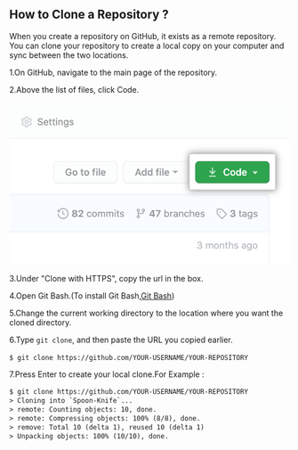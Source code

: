 ## How to Clone a Repository ?

When you create a repository on GitHub, it exists as a remote repository. You can clone your repository to create a local copy on your computer and sync between the two locations.

1.On GitHub, navigate to the main page of the repository.    

2.Above the list of files, click  Code.  

![](assets/code.png)    

3.Under "Clone with HTTPS", copy the url in the box.    

4.Open Git Bash.(To install Git Bash,[Git Bash](https://git-scm.com/downloads))    

5.Change the current working directory to the location where you want the cloned directory.    

6.Type ```git clone```, and then paste the URL you copied earlier.    

```$ git clone https://github.com/YOUR-USERNAME/YOUR-REPOSITORY```    

7.Press Enter to create your local clone.For Example :    

```
$ git clone https://github.com/YOUR-USERNAME/YOUR-REPOSITORY
> Cloning into `Spoon-Knife`...
> remote: Counting objects: 10, done.
> remote: Compressing objects: 100% (8/8), done.
> remove: Total 10 (delta 1), reused 10 (delta 1)
> Unpacking objects: 100% (10/10), done.
```



